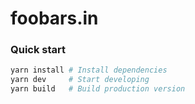 # foobars.in

### Quick start

```bash
yarn install # Install dependencies
yarn dev     # Start developing
yarn build   # Build production version
```
